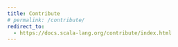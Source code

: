 ```yaml
---
title: Contribute
# permalink: /contribute/
redirect_to:
  - https://docs.scala-lang.org/contribute/index.html
---
```


